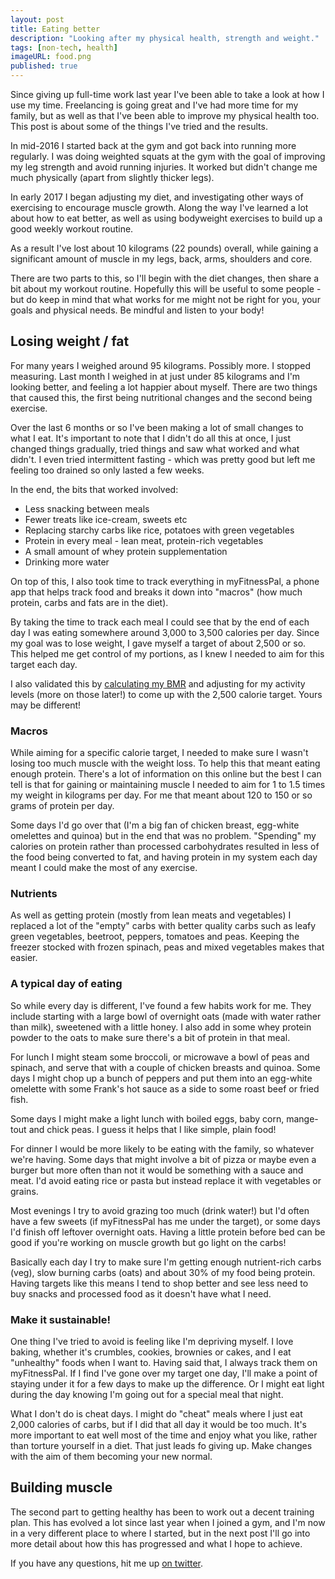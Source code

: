 ```yaml
---
layout: post
title: Eating better
description: "Looking after my physical health, strength and weight."
tags: [non-tech, health]
imageURL: food.png
published: true
---
```


Since giving up full-time work last year I've been able to take a look at how I use my time. Freelancing is going great and I've had more time for my family, but as well as that I've been able to improve my physical health too. This post is about some of the things I've tried and the results.

In mid-2016 I started back at the gym and got back into running more regularly. I was doing weighted squats at the gym with the goal of improving my leg strength and avoid running injuries. It worked but didn't change me much physically (apart from slightly thicker legs).

In early 2017 I began adjusting my diet, and investigating other ways of exercising to encourage muscle growth. Along the way I've learned a lot about how to eat better, as well as using bodyweight exercises to build up a good weekly workout routine.

As a result I've lost about 10 kilograms (22 pounds) overall, while gaining a significant amount of muscle in my legs, back, arms, shoulders and core. 

There are two parts to this, so I'll begin with the diet changes, then share a bit about my workout routine. Hopefully this will be useful to some people - but do keep in mind that what works for me might not be right for you, your goals and physical needs. Be mindful and listen to your body!

## Losing weight / fat

For many years I weighed around 95 kilograms. Possibly more. I stopped measuring. Last month I weighed in at just under 85 kilograms and I'm looking better, and feeling a lot happier about myself. There are two things that caused this, the first being nutritional changes and the second being exercise.

Over the last 6 months or so I've been making a lot of small changes to what I eat. It's important to note that I didn't do all this at once, I just changed things gradually, tried things and saw what worked and what didn't. I even tried intermittent fasting - which was pretty good but left me feeling too drained so only lasted a few weeks.

In the end, the bits that worked involved:

* Less snacking between meals
* Fewer treats like ice-cream, sweets etc
* Replacing starchy carbs like rice, potatoes with green vegetables
* Protein in every meal - lean meat, protein-rich vegetables
* A small amount of whey protein supplementation 
* Drinking more water

On top of this, I also took time to track everything in myFitnessPal, a phone app that helps track food and breaks it down into "macros" (how much protein, carbs and fats are in the diet).

By taking the time to track each meal I could see that by the end of each day I was eating somewhere around 3,000 to 3,500 calories per day. Since my goal was to lose weight, I gave myself a target of about 2,500 or so. This helped me get control of my portions, as I knew I needed to aim for this target each day.

I also validated this by [calculating my BMR](http://www.myfitnesspal.com/tools/bmr-calculator) and adjusting for my activity levels (more on those later!) to come up with the 2,500 calorie target. Yours may be different!

### Macros

While aiming for a specific calorie target, I needed to make sure I wasn't losing too much muscle with the weight loss. To help this that meant eating enough protein. There's a lot of information on this online but the best I can tell is that for gaining or maintaining muscle I needed to aim for 1 to 1.5 times my weight in kilograms per day. For me that meant about 120 to 150 or so grams of protein per day.

Some days I'd go over that (I'm a big fan of chicken breast, egg-white omelettes and quinoa) but in the end that was no problem. "Spending" my calories on protein rather than processed carbohydrates resulted in less of the food being converted to fat, and having protein in my system each day meant I could make the most of any exercise.

### Nutrients

As well as getting protein (mostly from lean meats and vegetables) I replaced a lot of the "empty" carbs with better quality carbs such as leafy green vegetables, beetroot, peppers, tomatoes and peas. Keeping the freezer stocked with frozen spinach, peas and mixed vegetables makes that easier.

### A typical day of eating

So while every day is different, I've found a few habits work for me. They include starting with a large bowl of overnight oats (made with water rather than milk), sweetened with a little honey. I also add in some whey protein powder to the oats to make sure there's a bit of protein in that meal.

For lunch I might steam some broccoli, or microwave a bowl of peas and spinach, and serve that with a couple of chicken breasts and quinoa. Some days I might chop up a bunch of peppers and put them into an egg-white omelette with some Frank's hot sauce as a side to some roast beef or fried fish.

Some days I might make a light lunch with boiled eggs, baby corn, mange-tout and chick peas. I guess it helps that I like simple, plain food!

For dinner I would be more likely to be eating with the family, so whatever we're having. Some days that might involve a bit of pizza or maybe even a burger but more often than not it would be something with a sauce and meat. I'd avoid eating rice or pasta but instead replace it with vegetables or grains.

Most evenings I try to avoid grazing too much (drink water!) but I'd often have a few sweets (if myFitnessPal has me under the target), or some days I'd finish off leftover overnight oats. Having a little protein before bed can be good if you're working on muscle growth but go light on the carbs!

Basically each day I try to make sure I'm getting enough nutrient-rich carbs (veg), slow burning carbs (oats) and about 30% of my food being protein. Having targets like this means I tend to shop better and see less need to buy snacks and processed food as it doesn't have what I need.

### Make it sustainable!

One thing I've tried to avoid is feeling like I'm depriving myself. I love baking, whether it's crumbles, cookies, brownies or cakes, and I eat "unhealthy" foods when I want to. Having said that, I always track them on myFitnessPal. If I find I've gone over my target one day, I'll make a point of staying under it for a few days to make up the difference. Or I might eat light during the day knowing I'm going out for a special meal that night.

What I don't do is cheat days. I might do "cheat" meals where I just eat 2,000 calories of carbs, but if I did that all day it would be too much. It's more important to eat well most of the time and enjoy what you like, rather than torture yourself in a diet. That just leads fo giving up. Make changes with the aim of them becoming your new normal.

## Building muscle

The second part to getting healthy has been to work out a decent training plan. This has evolved a lot since last year when I joined a gym, and I'm now in a very different place to where I started, but in the next post I'll go into more detail about how this has progressed and what I hope to achieve.

If you have any questions, hit me up [on twitter](https://twitter.com/donovanh).

